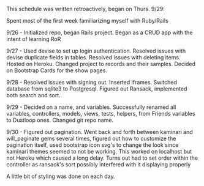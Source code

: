 This schedule was written retroactively, began on Thurs. 9/29:

Spent most of the first week familiarizing myself with Ruby/Rails

9/26 - Initialized repo, began Rails project. Began as a CRUD app with the intent of learning RoR

9/27 - Used devise to set up login authentication. Resolved issues with devise duplicate fields in tables. Resolved issues with deleting items. Hosted on Heroku. Changed project to records and their samples. Decided on Bootstrap Cards for the show pages.

9/28 - Resolved issues with signing out. Inserted iframes. Switched database from sqlite3 to Postgresql. Figured out Ransack, implemented both search and sort.

9/29 - Decided on a name, and variables. Successfully renamed all variables, controllers, models, views, tests, helpers, from Friends variables to Dustloop ones. Changed git repo name.

9/30 - Figured out pagination. Went back and forth between kaminari and will_paginate gems several times, figured out how to customize the pagination itself, used bootstrap icon svg's to change the look since kaminari themes seemed to not be working. This worked on localhost but not Heroku which caused a long delay. Turns out had to set order within the controller as ransack's sort possibly interfered with it displaying properly

A little bit of styling was done on each day.